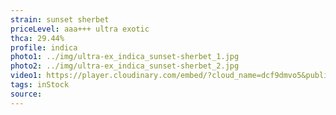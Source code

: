 ```yaml
---
strain: sunset sherbet
priceLevel: aaa+++ ultra exotic
thca: 29.44%
profile: indica
photo1: ../img/ultra-ex_indica_sunset-sherbet_1.jpg
photo2: ../img/ultra-ex_indica_sunset-sherbet_2.jpg
video1: https://player.cloudinary.com/embed/?cloud_name=dcf9dmvo5&public_id=ultra-ex_indica_sunset-sherbet_cr4fxp&profile=flower
tags: inStock
source:
---
```

